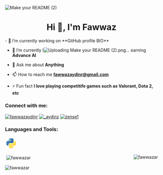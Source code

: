 <img width="1834" alt="Make your README (2)" src="https://github.com/user-attachments/assets/f8f30625-a02b-4127-bbca-e5115aebf5d1">
<h1 align="center">Hi 👋, I'm Fawwaz</h1>
- 🔭 I’m currently working on **GitHub profile BIO**

- 🌱 I’m currently l![Uploading Make your README (2).png…]()
earning **Advance AI**

- 💬 Ask me about **Anything**

- 📫 How to reach me **fawwazaydinr@gmail.com**

- ⚡ Fun fact **I love playing competitife games such as Valorant, Dota 2, etc**

<h3 align="left">Connect with me:</h3>
<p align="left">
<a href="https://linkedin.com/in/fawwazaydinr" target="blank"><img align="center" src="https://raw.githubusercontent.com/rahuldkjain/github-profile-readme-generator/master/src/images/icons/Social/linked-in-alt.svg" alt="fawwazaydinr" height="30" width="40" /></a>
<a href="https://instagram.com/_aydinz" target="blank"><img align="center" src="https://raw.githubusercontent.com/rahuldkjain/github-profile-readme-generator/master/src/images/icons/Social/instagram.svg" alt="_aydinz" height="30" width="40" /></a>
<a href="https://discord.gg/zense1" target="blank"><img align="center" src="https://raw.githubusercontent.com/rahuldkjain/github-profile-readme-generator/master/src/images/icons/Social/discord.svg" alt="zense1" height="30" width="40" /></a>
</p>

<h3 align="left">Languages and Tools:</h3>
<p align="left"> <a href="https://www.python.org" target="_blank" rel="noreferrer"> <img src="https://raw.githubusercontent.com/devicons/devicon/master/icons/python/python-original.svg" alt="python" width="40" height="40"/> </a> </p>

<p><img align="right" src="https://github-readme-stats.vercel.app/api/top-langs?username=fawwazar&show_icons=true&locale=en&layout=compact" alt="fawwazar" /></p>

<p>&nbsp;<img align="center" src="https://github-readme-stats.vercel.app/api?username=fawwazar&show_icons=true&theme=tokyonight&hide_border=true&locale=en" alt="fawwazar" /></p>

<p><img align="center" src="https://github-readme-streak-stats.herokuapp.com/?user=fawwazar&theme=dark" alt="fawwazar" /></p>

